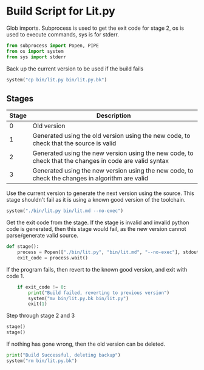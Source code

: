 # Build Script for Lit.py

Glob imports. Subprocess is used to get the exit code for stage 2, os is used
to execute commands, sys is for stderr.

```python
from subprocess import Popen, PIPE
from os import system
from sys import stderr
```

Back up the current version to be used if the build fails

```python
system("cp bin/lit.py bin/lit.py.bk")
```

## Stages

| Stage | Description                                                                                            |
| ----- | ------------------------------------------------------------------------------------------------------ |
| 0     | Old version                                                                                            |
| 1     | Generated using the old version using the new code, to check that the source is valid                  |
| 2     | Generated using the new version using the new code, to check that the changes in code are valid syntax |
| 3     | Generated using the new version using the new code, to check the changes in algorithm are valid        |

Use the current version to generate the next version using the source.
This stage shouldn't fail as it is using a known good version of the toolchain.

```python
system("./bin/lit.py bin/lit.md --no-exec")
```

Get the exit code from the stage. If the stage is invalid and invalid python code is
generated, then this stage would fail, as the new version cannot parse/generate
valid source.

```python
def stage():
    process = Popen(["./bin/lit.py", "bin/lit.md", "--no-exec"], stdout=PIPE)
    exit_code = process.wait()
```

If the program fails, then revert to the known good version, and exit with code
1.

```python
    if exit_code != 0:
        print("Build failed, reverting to previous version")
        system("mv bin/lit.py.bk bin/lit.py")
        exit(1)
```

Step through stage 2 and 3

```python
stage()
stage()
```

If nothing has gone wrong, then the old version can be deleted.

```python
print("Build Successful, deleting backup")
system("rm bin/lit.py.bk")

```